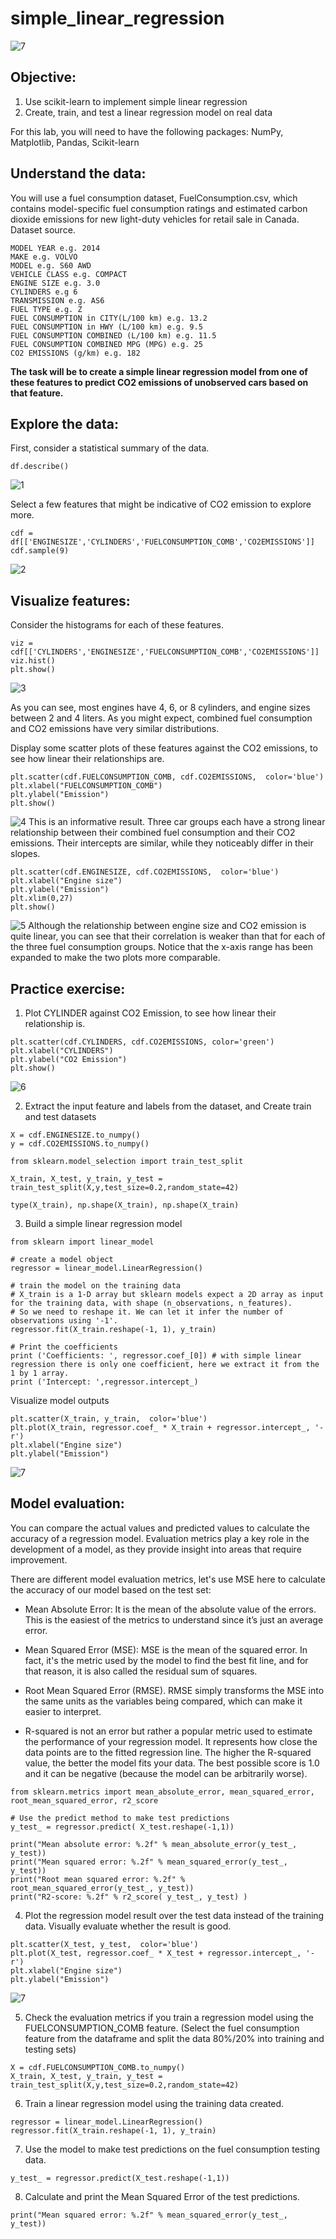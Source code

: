 # simple_linear_regression

![7](https://github.com/joyuwaoma/simple_linear_regression/blob/main/7.png)

## Objective:

1. Use scikit-learn to implement simple linear regression
2. Create, train, and test a linear regression model on real data

For this lab, you will need to have the following packages:
NumPy, Matplotlib, Pandas, Scikit-learn

## Understand the data:

You will use a fuel consumption dataset, FuelConsumption.csv, which contains model-specific fuel consumption ratings and estimated carbon dioxide emissions for new light-duty vehicles for retail sale in Canada. Dataset source.

```
MODEL YEAR e.g. 2014
MAKE e.g. VOLVO
MODEL e.g. S60 AWD
VEHICLE CLASS e.g. COMPACT
ENGINE SIZE e.g. 3.0
CYLINDERS e.g 6
TRANSMISSION e.g. AS6
FUEL TYPE e.g. Z
FUEL CONSUMPTION in CITY(L/100 km) e.g. 13.2
FUEL CONSUMPTION in HWY (L/100 km) e.g. 9.5
FUEL CONSUMPTION COMBINED (L/100 km) e.g. 11.5
FUEL CONSUMPTION COMBINED MPG (MPG) e.g. 25
CO2 EMISSIONS (g/km) e.g. 182
```

**The task will be to create a simple linear regression model from one of these features to predict CO2 emissions of unobserved cars based on that feature.**

## Explore the data:

First, consider a statistical summary of the data.
```
df.describe()
```
![1](https://github.com/joyuwaoma/simple_linear_regression/blob/main/1.png)

Select a few features that might be indicative of CO2 emission to explore more. 
```
cdf = df[['ENGINESIZE','CYLINDERS','FUELCONSUMPTION_COMB','CO2EMISSIONS']]
cdf.sample(9)
```
![2](https://github.com/joyuwaoma/simple_linear_regression/blob/main/2a.png)

## Visualize features:

Consider the histograms for each of these features.
```
viz = cdf[['CYLINDERS','ENGINESIZE','FUELCONSUMPTION_COMB','CO2EMISSIONS']]
viz.hist()
plt.show()
```
![3](https://github.com/joyuwaoma/simple_linear_regression/blob/main/3.png)

As you can see, most engines have 4, 6, or 8 cylinders, and engine sizes between 2 and 4 liters.
As you might expect, combined fuel consumption and CO2 emissions have very similar distributions.



Display some scatter plots of these features against the CO2 emissions, to see how linear their relationships are.

```
plt.scatter(cdf.FUELCONSUMPTION_COMB, cdf.CO2EMISSIONS,  color='blue')
plt.xlabel("FUELCONSUMPTION_COMB")
plt.ylabel("Emission")
plt.show()
```
![4](https://github.com/joyuwaoma/simple_linear_regression/blob/main/4.png)
This is an informative result. Three car groups each have a strong linear relationship between their combined fuel consumption and their CO2 emissions. Their intercepts are similar, while they noticeably differ in their slopes.


```
plt.scatter(cdf.ENGINESIZE, cdf.CO2EMISSIONS,  color='blue')
plt.xlabel("Engine size")
plt.ylabel("Emission")
plt.xlim(0,27)
plt.show()
```
![5](https://github.com/joyuwaoma/simple_linear_regression/blob/main/5.png)
Although the relationship between engine size and CO2 emission is quite linear, you can see that their correlation is weaker than that for each of the three fuel consumption groups. Notice that the x-axis range has been expanded to make the two plots more comparable.

## Practice exercise:
1. Plot CYLINDER against CO2 Emission, to see how linear their relationship is.
```
plt.scatter(cdf.CYLINDERS, cdf.CO2EMISSIONS, color='green')
plt.xlabel("CYLINDERS")
plt.ylabel("CO2 Emission")
plt.show()
```
![6](https://github.com/joyuwaoma/simple_linear_regression/blob/main/6.png)

2. Extract the input feature and labels from the dataset, and Create train and test datasets
```
X = cdf.ENGINESIZE.to_numpy()
y = cdf.CO2EMISSIONS.to_numpy()

from sklearn.model_selection import train_test_split

X_train, X_test, y_train, y_test = train_test_split(X,y,test_size=0.2,random_state=42)

type(X_train), np.shape(X_train), np.shape(X_train)
```
3. Build a simple linear regression model
```
from sklearn import linear_model

# create a model object
regressor = linear_model.LinearRegression()

# train the model on the training data
# X_train is a 1-D array but sklearn models expect a 2D array as input for the training data, with shape (n_observations, n_features).
# So we need to reshape it. We can let it infer the number of observations using '-1'.
regressor.fit(X_train.reshape(-1, 1), y_train)

# Print the coefficients
print ('Coefficients: ', regressor.coef_[0]) # with simple linear regression there is only one coefficient, here we extract it from the 1 by 1 array.
print ('Intercept: ',regressor.intercept_)
```
Visualize model outputs
```
plt.scatter(X_train, y_train,  color='blue')
plt.plot(X_train, regressor.coef_ * X_train + regressor.intercept_, '-r')
plt.xlabel("Engine size")
plt.ylabel("Emission")
```
![7](https://github.com/joyuwaoma/simple_linear_regression/blob/main/7.png)

## Model evaluation:

You can compare the actual values and predicted values to calculate the accuracy of a regression model. Evaluation metrics play a key role in the development of a model, as they provide insight into areas that require improvement.

There are different model evaluation metrics, let's use MSE here to calculate the accuracy of our model based on the test set: 
* Mean Absolute Error: It is the mean of the absolute value of the errors. This is the easiest of the metrics to understand since it’s just an average error.

* Mean Squared Error (MSE): MSE is the mean of the squared error. In fact, it's the metric used by the model to find the best fit line, and for that reason, it is also called the residual sum of squares.

* Root Mean Squared Error (RMSE). RMSE simply transforms the MSE into the same units as the variables being compared, which can make it easier to interpret.

* R-squared is not an error but rather a popular metric used to estimate the performance of your regression model. It represents how close the data points are to the fitted regression line. The higher the R-squared value, the better the model fits your data. The best possible score is 1.0 and it can be negative (because the model can be arbitrarily worse).

```
from sklearn.metrics import mean_absolute_error, mean_squared_error, root_mean_squared_error, r2_score

# Use the predict method to make test predictions
y_test_ = regressor.predict( X_test.reshape(-1,1))

print("Mean absolute error: %.2f" % mean_absolute_error(y_test_, y_test))
print("Mean squared error: %.2f" % mean_squared_error(y_test_, y_test))
print("Root mean squared error: %.2f" % root_mean_squared_error(y_test_, y_test))
print("R2-score: %.2f" % r2_score( y_test_, y_test) )
```
4. Plot the regression model result over the test data instead of the training data. Visually evaluate whether the result is good.
```
plt.scatter(X_test, y_test,  color='blue')
plt.plot(X_test, regressor.coef_ * X_test + regressor.intercept_, '-r')
plt.xlabel("Engine size")
plt.ylabel("Emission")
```
![7](https://github.com/joyuwaoma/simple_linear_regression/blob/main/7.png)

5. Check the evaluation metrics if you train a regression model using the FUELCONSUMPTION_COMB feature. (Select the fuel consumption feature from the dataframe and split the data 80%/20% into training and testing sets)
```
X = cdf.FUELCONSUMPTION_COMB.to_numpy()
X_train, X_test, y_train, y_test = train_test_split(X,y,test_size=0.2,random_state=42)
```
6. Train a linear regression model using the training data created.
```
regressor = linear_model.LinearRegression()
regressor.fit(X_train.reshape(-1, 1), y_train)
```
7. Use the model to make test predictions on the fuel consumption testing data.
```
y_test_ = regressor.predict(X_test.reshape(-1,1))
```
8. Calculate and print the Mean Squared Error of the test predictions.
```
print("Mean squared error: %.2f" % mean_squared_error(y_test_, y_test))
```

